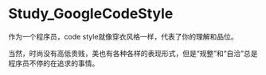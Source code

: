 # Study_GoogleCodeStyle

作为一个程序员，code style就像穿衣风格一样，代表了你的理解和品位。

当然，时尚没有高低贵贱，美也有各种各样的表现形式，但是“规整”和“自洽”总是程序员不停的在追求的事情。

